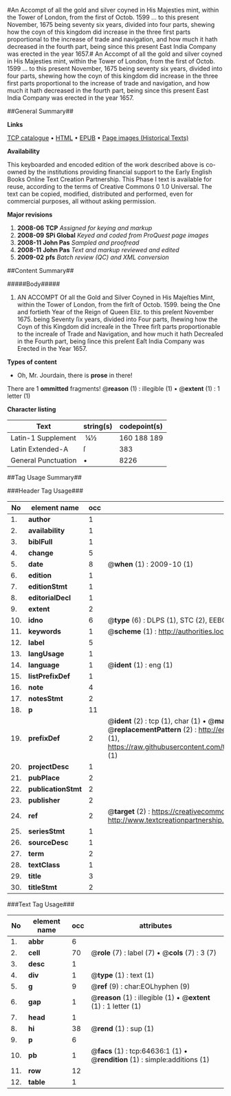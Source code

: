 #An Accompt of all the gold and silver coyned in His Majesties mint, within the Tower of London, from the first of Octob. 1599 ... to this present November, 1675 being seventy six years, divided into four parts, shewing how the coyn of this kingdom did increase in the three first parts proportional to the increase of trade and navigation, and how much it hath decreased in the fourth part, being since this present East India Company was erected in the year 1657.#
An Accompt of all the gold and silver coyned in His Majesties mint, within the Tower of London, from the first of Octob. 1599 ... to this present November, 1675 being seventy six years, divided into four parts, shewing how the coyn of this kingdom did increase in the three first parts proportional to the increase of trade and navigation, and how much it hath decreased in the fourth part, being since this present East India Company was erected in the year 1657.

##General Summary##

**Links**

[TCP catalogue](http://www.ota.ox.ac.uk/tcp/)  • 
[HTML](http://tei.it.ox.ac.uk/tcp/Texts-HTML/free/A24/A24400.html)  • 
[EPUB](http://tei.it.ox.ac.uk/tcp/Texts-EPUB/free/A24/A24400.epub) • 
[Page images (Historical Texts)](https://data.historicaltexts.jisc.ac.uk/view?pubId=eebo-12625862e&pageId=eebo-12625862e-64636-1)

**Availability**

This keyboarded and encoded edition of the
	       work described above is co-owned by the institutions
	       providing financial support to the Early English Books
	       Online Text Creation Partnership. This Phase I text is
	       available for reuse, according to the terms of Creative
	       Commons 0 1.0 Universal. The text can be copied,
	       modified, distributed and performed, even for
	       commercial purposes, all without asking permission.

**Major revisions**

1. __2008-06__ __TCP__ *Assigned for keying and markup*
1. __2008-09__ __SPi Global__ *Keyed and coded from ProQuest page images*
1. __2008-11__ __John Pas__ *Sampled and proofread*
1. __2008-11__ __John Pas__ *Text and markup reviewed and edited*
1. __2009-02__ __pfs__ *Batch review (QC) and XML conversion*

##Content Summary##

#####Body#####

1. AN ACCOMPT Of all the Gold and Silver Coyned in His Majeſties Mint, within the Tower of London, from the firſt of Octob. 1599. being the One and fortieth Year of the Reign of Queen Eliz. to this preſent November 1675. being Seventy ſix years, divided into Four parts, ſhewing how the Coyn of this Kingdom did increaſe in the Three firſt parts proportionable to the increaſe of Trade and Navigation, and how much it hath Decreaſed in the Fourth part, being ſince this preſent Eaſt India Company was Erected in the Year 1657.

**Types of content**

  * Oh, Mr. Jourdain, there is **prose** in there!

There are 1 **ommitted** fragments! 
 @__reason__ (1) : illegible (1)  •  @__extent__ (1) : 1 letter (1)

**Character listing**


|Text|string(s)|codepoint(s)|
|---|---|---|
|Latin-1 Supplement| ¼½|160 188 189|
|Latin Extended-A|ſ|383|
|General Punctuation|•|8226|

##Tag Usage Summary##

###Header Tag Usage###

|No|element name|occ|attributes|
|---|---|---|---|
|1.|__author__|1||
|2.|__availability__|1||
|3.|__biblFull__|1||
|4.|__change__|5||
|5.|__date__|8| @__when__ (1) : 2009-10 (1)|
|6.|__edition__|1||
|7.|__editionStmt__|1||
|8.|__editorialDecl__|1||
|9.|__extent__|2||
|10.|__idno__|6| @__type__ (6) : DLPS (1), STC (2), EEBO-CITATION (1), OCLC (1), VID (1)|
|11.|__keywords__|1| @__scheme__ (1) : http://authorities.loc.gov/ (1)|
|12.|__label__|5||
|13.|__langUsage__|1||
|14.|__language__|1| @__ident__ (1) : eng (1)|
|15.|__listPrefixDef__|1||
|16.|__note__|4||
|17.|__notesStmt__|2||
|18.|__p__|11||
|19.|__prefixDef__|2| @__ident__ (2) : tcp (1), char (1)  •  @__matchPattern__ (2) : ([0-9\-]+):([0-9IVX]+) (1), (.+) (1)  •  @__replacementPattern__ (2) : http://eebo.chadwyck.com/downloadtiff?vid=$1&page=$2 (1), https://raw.githubusercontent.com/textcreationpartnership/Texts/master/tcpchars.xml#$1 (1)|
|20.|__projectDesc__|1||
|21.|__pubPlace__|2||
|22.|__publicationStmt__|2||
|23.|__publisher__|2||
|24.|__ref__|2| @__target__ (2) : https://creativecommons.org/publicdomain/zero/1.0/ (1), http://www.textcreationpartnership.org/docs/. (1)|
|25.|__seriesStmt__|1||
|26.|__sourceDesc__|1||
|27.|__term__|2||
|28.|__textClass__|1||
|29.|__title__|3||
|30.|__titleStmt__|2||


###Text Tag Usage###

|No|element name|occ|attributes|
|---|---|---|---|
|1.|__abbr__|6||
|2.|__cell__|70| @__role__ (7) : label (7)  •  @__cols__ (7) : 3 (7)|
|3.|__desc__|1||
|4.|__div__|1| @__type__ (1) : text (1)|
|5.|__g__|9| @__ref__ (9) : char:EOLhyphen (9)|
|6.|__gap__|1| @__reason__ (1) : illegible (1)  •  @__extent__ (1) : 1 letter (1)|
|7.|__head__|1||
|8.|__hi__|38| @__rend__ (1) : sup (1)|
|9.|__p__|6||
|10.|__pb__|1| @__facs__ (1) : tcp:64636:1 (1)  •  @__rendition__ (1) : simple:additions (1)|
|11.|__row__|12||
|12.|__table__|1||
